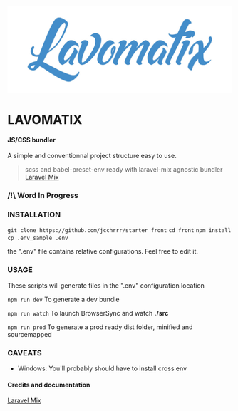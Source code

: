 ![Lavomatix starter kit](./logo.jpg)

# LAVOMATIX

#### JS/CSS bundler
A simple and conventionnal project structure easy to use.
> scss and babel-preset-env ready with laravel-mix agnostic bundler
> [Laravel Mix](https://laravel-mix.com/docs/2.1/installation)

###  /!\ Word In Progress

### INSTALLATION

```git clone https://github.com/jcchrrr/starter front```
```cd front```
```npm install```
```cp .env_sample .env```

the ".env" file contains relative configurations. Feel free to edit it.


### USAGE

These scripts will generate files in the ".env" configuration location

```npm run dev``` To generate a dev bundle

```npm run watch``` To launch BrowserSync and watch **./src**

```npm run prod``` To generate a prod ready dist folder, minified and sourcemapped

### CAVEATS

- Windows: You'll probably should have to install cross env

#### Credits and documentation
[Laravel Mix](https://laravel-mix.com/docs/2.1/installation)